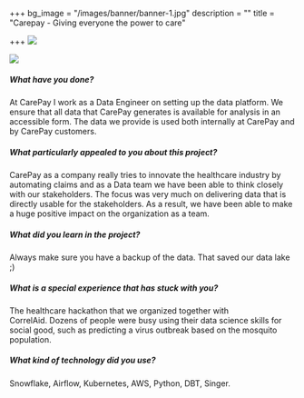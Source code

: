 +++
bg_image = "/images/banner/banner-1.jpg"
description = ""
title = "Carepay - Giving everyone the power to care"

+++
![](/images/34166dd3-5097-4e82-9f9c-75f2f939077b.png)


![](https://dataworkz.nl/images/34166dd3-5097-4e82-9f9c-75f2f939077b.png)

##### What have you done?

At CarePay I work as a Data Engineer on setting up the data platform. We ensure that all data that CarePay generates is available for analysis in an accessible form. The data we provide is used both internally at CarePay and by CarePay customers.

##### What particularly appealed to you about this project?

CarePay as a company really tries to innovate the healthcare industry by automating claims and as a Data team we have been able to think closely with our stakeholders. The focus was very much on delivering data that is directly usable for the stakeholders. As a result, we have been able to make a huge positive impact on the organization as a team.

##### What did you learn in the project?

Always make sure you have a backup of the data. That saved our data lake ;)

##### What is a special experience that has stuck with you?

The healthcare hackathon that we organized together with CorrelAid. Dozens of people were busy using their data science skills for social good, such as predicting a virus outbreak based on the mosquito population.

##### What kind of technology did you use?

Snowflake, Airflow, Kubernetes, AWS, Python, DBT, Singer.